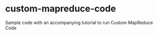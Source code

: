 custom-mapreduce-code
=====================

Sample code with an accompanying tutorial to run Custom MapReduce Code
